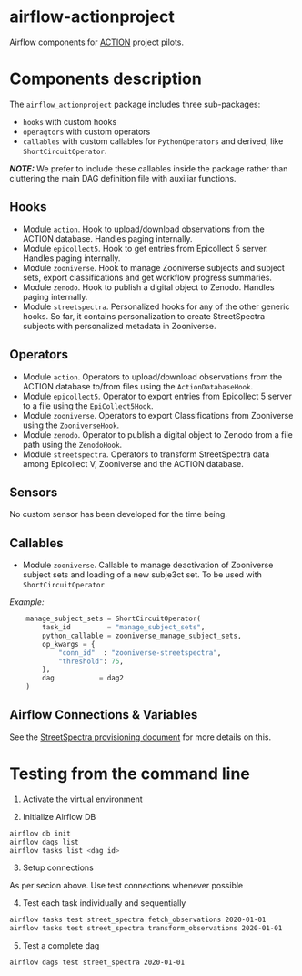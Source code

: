 # airflow-actionproject
Airflow components for [ACTION](https://actionproject.eu/) project pilots.

# Components description

The `airflow_actionproject` package includes three sub-packages:

* `hooks` with custom hooks
* `operaqtors` with custom operators
* `callables` with custom callables for `PythonOperators` and derived, like `ShortCircuitOperator`.

***NOTE:*** We prefer to include these callables inside the package rather than cluttering the main DAG definition file with auxiliar functions.

## Hooks

* Module `action`. Hook to upload/download observations from the ACTION database. Handles paging internally.
* Module `epicollect5`. Hook to get entries from Epicollect 5 server. Handles paging internally.
* Module `zooniverse`. Hook to manage Zooniverse subjects and subject sets, export classifications and get workflow progress summaries.
* Module `zenodo`. Hook to publish a digital object to Zenodo. Handles paging internally.
* Module `streetspectra`. Personalized hooks for any of the other generic hooks. So far, it contains personalization to create StreetSpectra subjects with personalized metadata in Zooniverse.

## Operators

* Module `action`. Operators to upload/download observations from the ACTION database to/from files using the `ActionDatabaseHook`.
* Module `epicollect5`. Operator to export entries from Epicollect 5 server to a file using the `EpiCollect5Hook`.
* Module `zooniverse`. Operators to export Classifications from Zooniverse using the `ZooniverseHook`.
* Module `zenodo`. Operator to publish a digital object to Zenodo from a file path using the `ZenodoHook`.
* Module `streetspectra`. Operators to transform StreetSpectra data among Epicollect V, Zooniverse and the ACTION database.

## Sensors

No custom sensor has been developed for the time being.

## Callables

* Module `zooniverse`. Callable to manage deactivation of Zooniverse subject sets and loading of a new subje3ct set. To be used with `ShortCircuitOperator`

*Example:*

```python
	manage_subject_sets = ShortCircuitOperator(
	    task_id         = "manage_subject_sets",
	    python_callable = zooniverse_manage_subject_sets,
	    op_kwargs = {
	        "conn_id"  : "zooniverse-streetspectra",
	        "threshold": 75,
	    },
	    dag           = dag2
	)
```

## Airflow Connections & Variables

See the [StreetSpectra provisioning document](./StreetSpectra.md) for more details on this.


# Testing from the command line

1. Activate the virtual environment

2. Initialize Airflow DB
```bash
airflow db init
airflow dags list
airflow tasks list <dag id>
```

3. Setup connections

As per secion above. Use test connections whenever possible

4. Test each task individually and sequentially
```bash
airflow tasks test street_spectra fetch_observations 2020-01-01
airflow tasks test street_spectra transform_observations 2020-01-01
```
5. Test a complete dag
```bash
airflow dags test street_spectra 2020-01-01
```